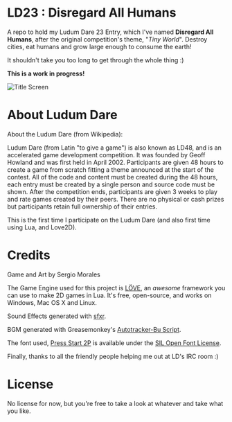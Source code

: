 LD23 : Disregard All Humans
====

A repo to hold my Ludum Dare 23 Entry, which I've named **Disregard All Humans**, after the original competition's theme, "*Tiny World*". 
Destroy cities, eat humans and grow large enough to consume the earth! 

It shouldn't take you too long to get through the whole thing :)

**This is a work in progress!**

![Title Screen](http://i.imgur.com/r6yka.png)

About Ludum Dare
====

About the Ludum Dare (from Wikipedia):

Ludum Dare (from Latin "to give a game") is also known as LD48, and is an accelerated game development competition. It was founded by Geoff Howland and was first held in April 2002. Participants are given 48 hours to create a game from scratch fitting a theme announced at the start of the contest. All of the code and content must be created during the 48 hours, each entry must be created by a single person and source code must be shown. After the competition ends, participants are given 3 weeks to play and rate games created by their peers. There are no physical or cash prizes but participants retain full ownership of their entries.

This is the first time I participate on the Ludum Dare (and also first time using Lua, and Love2D).

Credits
====

Game and Art by Sergio Morales

The Game Engine used for this project is [LÖVE](https://www.love2d.org), an *awesome* framework you can use to make 2D games in Lua. It's free, open-source, and works on Windows, Mac OS X and Linux.

Sound Effects generated with [sfxr](http://www.drpetter.se/project_sfxr.html).

BGM generated with Greasemonkey's [Autotracker-Bu Script](http://www.ludumdare.com/compo/2011/12/13/if-you-find-it-hard-to-make-music-read-this/).

The font used, [Press Start 2P](http://www.zone38.net/font/#pressstart) is available under the [SIL Open Font License](http://scripts.sil.org/cms/scripts/page.php?site_id=nrsi&id=OFL).

Finally, thanks to all the friendly people helping me out at LD's IRC room :)

License
====

No license for now, but you're free to take a look at whatever and take what you like.
